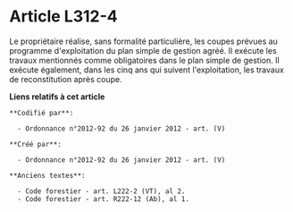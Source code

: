 # Article L312-4

Le propriétaire réalise, sans formalité particulière, les coupes prévues au programme d'exploitation du plan simple de
gestion agréé. Il exécute les travaux mentionnés comme obligatoires dans le plan simple de gestion. Il exécute également,
dans les cinq ans qui suivent l'exploitation, les travaux de reconstitution après coupe.

**Liens relatifs à cet article**

	**Codifié par**:

	  - Ordonnance n°2012-92 du 26 janvier 2012 - art. (V)

	**Créé par**:

	  - Ordonnance n°2012-92 du 26 janvier 2012 - art. (V)

	**Anciens textes**:

	  - Code forestier - art. L222-2 (VT), al 2.
	  - Code forestier - art. R222-12 (Ab), al 1.
